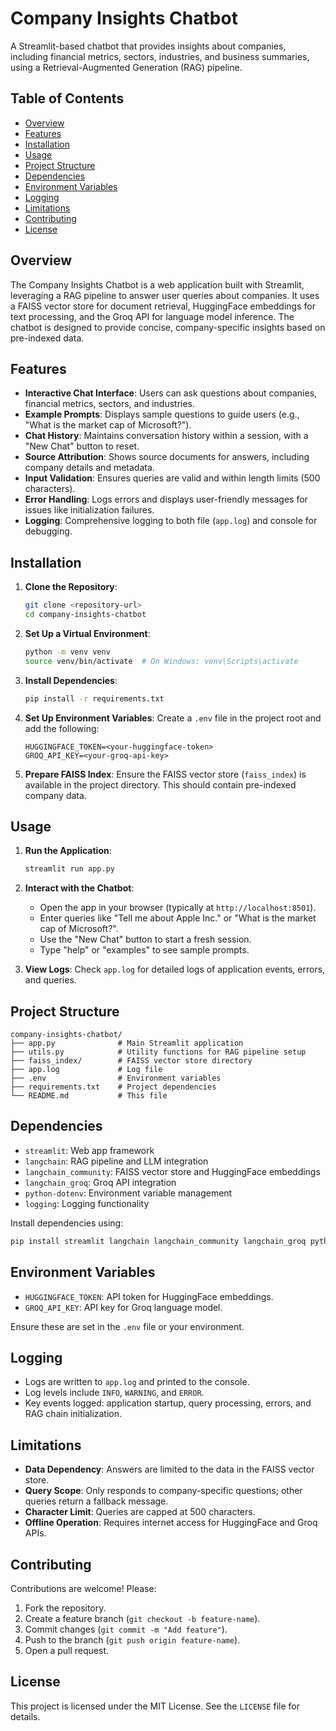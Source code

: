 # Company Insights Chatbot

A Streamlit-based chatbot that provides insights about companies, including financial metrics, sectors, industries, and business summaries, using a Retrieval-Augmented Generation (RAG) pipeline.

## Table of Contents
- [Overview](#overview)
- [Features](#features)
- [Installation](#installation)
- [Usage](#usage)
- [Project Structure](#project-structure)
- [Dependencies](#dependencies)
- [Environment Variables](#environment-variables)
- [Logging](#logging)
- [Limitations](#limitations)
- [Contributing](#contributing)
- [License](#license)

## Overview
The Company Insights Chatbot is a web application built with Streamlit, leveraging a RAG pipeline to answer user queries about companies. It uses a FAISS vector store for document retrieval, HuggingFace embeddings for text processing, and the Groq API for language model inference. The chatbot is designed to provide concise, company-specific insights based on pre-indexed data.

## Features
- **Interactive Chat Interface**: Users can ask questions about companies, financial metrics, sectors, and industries.
- **Example Prompts**: Displays sample questions to guide users (e.g., "What is the market cap of Microsoft?").
- **Chat History**: Maintains conversation history within a session, with a "New Chat" button to reset.
- **Source Attribution**: Shows source documents for answers, including company details and metadata.
- **Input Validation**: Ensures queries are valid and within length limits (500 characters).
- **Error Handling**: Logs errors and displays user-friendly messages for issues like initialization failures.
- **Logging**: Comprehensive logging to both file (`app.log`) and console for debugging.

## Installation
1. **Clone the Repository**:
   ```bash
   git clone <repository-url>
   cd company-insights-chatbot
   ```

2. **Set Up a Virtual Environment**:
   ```bash
   python -m venv venv
   source venv/bin/activate  # On Windows: venv\Scripts\activate
   ```

3. **Install Dependencies**:
   ```bash
   pip install -r requirements.txt
   ```

4. **Set Up Environment Variables**:
   Create a `.env` file in the project root and add the following:
   ```
   HUGGINGFACE_TOKEN=<your-huggingface-token>
   GROQ_API_KEY=<your-groq-api-key>
   ```

5. **Prepare FAISS Index**:
   Ensure the FAISS vector store (`faiss_index`) is available in the project directory. This should contain pre-indexed company data.

## Usage
1. **Run the Application**:
   ```bash
   streamlit run app.py
   ```

2. **Interact with the Chatbot**:
   - Open the app in your browser (typically at `http://localhost:8501`).
   - Enter queries like "Tell me about Apple Inc." or "What is the market cap of Microsoft?".
   - Use the "New Chat" button to start a fresh session.
   - Type "help" or "examples" to see sample prompts.

3. **View Logs**:
   Check `app.log` for detailed logs of application events, errors, and queries.

## Project Structure
```
company-insights-chatbot/
├── app.py              # Main Streamlit application
├── utils.py            # Utility functions for RAG pipeline setup
├── faiss_index/        # FAISS vector store directory
├── app.log             # Log file
├── .env                # Environment variables
├── requirements.txt    # Project dependencies
└── README.md           # This file
```

## Dependencies
- `streamlit`: Web app framework
- `langchain`: RAG pipeline and LLM integration
- `langchain_community`: FAISS vector store and HuggingFace embeddings
- `langchain_groq`: Groq API integration
- `python-dotenv`: Environment variable management
- `logging`: Logging functionality

Install dependencies using:
```bash
pip install streamlit langchain langchain_community langchain_groq python-dotenv
```

## Environment Variables
- `HUGGINGFACE_TOKEN`: API token for HuggingFace embeddings.
- `GROQ_API_KEY`: API key for Groq language model.

Ensure these are set in the `.env` file or your environment.

## Logging
- Logs are written to `app.log` and printed to the console.
- Log levels include `INFO`, `WARNING`, and `ERROR`.
- Key events logged: application startup, query processing, errors, and RAG chain initialization.

## Limitations
- **Data Dependency**: Answers are limited to the data in the FAISS vector store.
- **Query Scope**: Only responds to company-specific questions; other queries return a fallback message.
- **Character Limit**: Queries are capped at 500 characters.
- **Offline Operation**: Requires internet access for HuggingFace and Groq APIs.

## Contributing
Contributions are welcome! Please:
1. Fork the repository.
2. Create a feature branch (`git checkout -b feature-name`).
3. Commit changes (`git commit -m "Add feature"`).
4. Push to the branch (`git push origin feature-name`).
5. Open a pull request.

## License
This project is licensed under the MIT License. See the `LICENSE` file for details.
